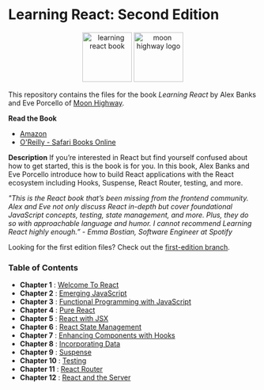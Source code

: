 # Learning React: Second Edition

<p align="center">
<img src="https://github.com/MoonHighway/learning-react/blob/second-edition/learning-react.jpg" width="100" alt="learning react book"/>
<img src="https://i.imgur.com/migo24P.png" width="100" alt="moon highway logo"/>
</p>

This repository contains the files for the book _Learning React_ by Alex Banks and Eve Porcello of [Moon Highway](https://moonhighway.com).

**Read the Book**

- [Amazon](https://www.amazon.com/Learning-React-Modern-Patterns-Developing/dp/1492051721)
- [O'Reilly - Safari Books Online](http://shop.oreilly.com/product/0636920252894.do)

**Description**
If you’re interested in React but find yourself confused about how to get started, this is the book is for you. In this book, Alex Banks and Eve Porcello introduce how to build React applications with the React ecosystem including Hooks, Suspense, React Router, testing, and more.

_"This is the React book that’s been missing from the frontend community. Alex and Eve not only discuss React in-depth but cover foundational JavaScript concepts, testing, state management, and more. Plus, they do so with approachable language and humor. I cannot recommend Learning React highly enough.” - Emma Bostian, Software Engineer at Spotify_

Looking for the first edition files? Check out the [first-edition branch](https://github.com/MoonHighway/learning-react/tree/first-edition).

### Table of Contents

- **Chapter 1** : [Welcome To React](https://github.com/MoonHighway/learning-react/tree/master/chapter-01)
- **Chapter 2** : [Emerging JavaScript](https://github.com/MoonHighway/learning-react/tree/master/chapter-02)
- **Chapter 3** : [Functional Programming with JavaScript](https://github.com/MoonHighway/learning-react/tree/master/chapter-03)
- **Chapter 4** : [Pure React](https://github.com/MoonHighway/learning-react/tree/master/chapter-04)
- **Chapter 5** : [React with JSX](https://github.com/MoonHighway/learning-react/tree/master/chapter-05)
- **Chapter 6** : [React State Management](https://github.com/MoonHighway/learning-react/tree/master/chapter-06)
- **Chapter 7** : [Enhancing Components with Hooks](https://github.com/MoonHighway/learning-react/tree/master/chapter-07)
- **Chapter 8** : [Incorporating Data](https://github.com/MoonHighway/learning-react/tree/master/chapter-08)
- **Chapter 9** : [Suspense](https://github.com/MoonHighway/learning-react/tree/master/chapter-09)
- **Chapter 10** : [Testing](https://github.com/MoonHighway/learning-react/tree/master/chapter-10)
- **Chapter 11** : [React Router](https://github.com/MoonHighway/learning-react/tree/master/chapter-11)
- **Chapter 12** : [React and the Server](https://github.com/MoonHighway/learning-react/tree/master/chapter-12)
